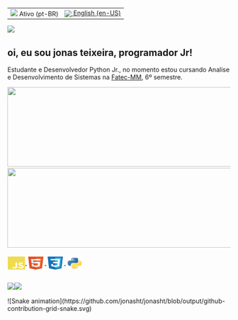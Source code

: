 
<table align="center">
  <tr><td><img src="https://i.imgur.com/0AUV6Hy.png" height="16 align="center"> Ativo (pt-BR) </td>
  <td><a href="README_us.md"><img src="https://i.imgur.com/Ja6zOUB.png" height="18.5" align="center"> English (en-US) </a></td></tr>
</table>


![](https://komarev.com/ghpvc/?username=jonasht&color=blueviolet&style=flat-square&label=Visitas+ao+perfil)
## oi, eu sou jonas teixeira, programador Jr!
Estudante e Desenvolvedor Python Jr., no momento estou cursando Analise e Desenvolvimento de Sistemas na [Fatec-MM](https://fatecmm.edu.br/index.php), 6º semestre.
<div align="center">
  <a href="https://github.com/jonasht">
  <img width="2000px" height="180em" src="https://github-readme-stats.vercel.app/api?username=jonasht&show_icons=true&theme=dracula&include_all_commits=true&count_private=true"/>

  <img width="2000px" height="180em" src="https://github-readme-stats.vercel.app/api/top-langs/?username=jonasht&layout=compact&langs_count=7&theme=dracula"/>
</div>


<div style="display: inline_block"><br>
  <img align="center" alt="Jonas-Js" height="30" width="40" src="https://raw.githubusercontent.com/devicons/devicon/master/icons/javascript/javascript-plain.svg">



  <img align="center" alt="Jonas-HTML" height="30" width="40" src="https://raw.githubusercontent.com/devicons/devicon/master/icons/html5/html5-original.svg">

  <img align="center" alt="Jonas-CSS" height="30" width="40" src="https://raw.githubusercontent.com/devicons/devicon/master/icons/css3/css3-original.svg">

  <img align="center" alt="Jonas-Python" height="30" width="40" src="https://raw.githubusercontent.com/devicons/devicon/master/icons/python/python-original.svg">


</div>
  
  ##
 
  <div align="left" > 





  <a href="https://www.linkedin.com/in/jonasht" target="_blank"><img src="https://img.shields.io/badge/-LinkedIn-%230077B5?style=for-the-badge&logo=linkedin&logoColor=white" target="_blank"></a><a href = "mailto:jhenriquet@outlook.com.br"><img src="https://img.shields.io/badge/Microsoft_Outlook-0078D4?style=for-the-badge&logo=microsoft-outlook&logoColor=white" target="_blank"></a>
  </div> 

<div>
  ![Snake animation](https://github.com/jonasht/jonasht/blob/output/github-contribution-grid-snake.svg)
</div>



  
 

